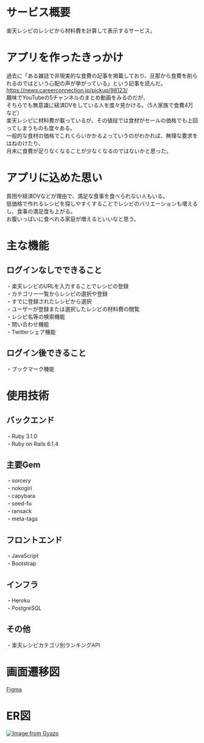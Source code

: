 # サービス概要
楽天レシピのレシピから材料費を計算して表示するサービス。

# アプリを作ったきっかけ
過去に「ある雑誌で非現実的な食費の記事を掲載しており、旦那から食費を削られるのではという心配の声が挙がっている」という記事を読んだ。  
https://news.careerconnection.jp/pickup/98123/  
趣味でYouTubeの5チャンネルのまとめ動画をみるのだが、  
そちらでも無意識に経済DVをしている人を度々見かける。（5人家族で食費4万など）  
楽天レシピに材料費が載っているが、その値段では食材がセールの価格でも上回ってしまうものも度々ある。  
一般的な食材の価格でこれくらいかかるよっていうのがわかれば、無理な要求をはねのけたり、  
月末に食費が足りなくなることが少なくなるのではないかと思った。

# アプリに込めた思い
貧困や経済DVなどが理由で、満足な食事を食べられない人もいる。  
低価格で作れるレシピを探しやすくすることでレシピのバリエーションも増えるし、食事の満足度も上がる。  
お腹いっぱいに食べれる家庭が増えるといいなと思う。

# 主な機能
## ログインなしでできること
・楽天レシピのURLを入力することでレシピの登録  
・カテゴリー一覧からレシピの選択や登録  
・すでに登録されたレシピから選択  
・ユーザーが登録または選択したレシピの材料費の閲覧  
・レシピ名等の検索機能  
・問い合わせ機能  
・Twitterシェア機能  

## ログイン後できること
・ブックマーク機能

# 使用技術
## バックエンド
・Ruby 3.1.0  
・Ruby on Rails 6.1.4

## 主要Gem
・sorcery  
・nokogiri  
・capybara  
・seed-fu  
・ransack  
・meta-tags  

## フロントエンド
・JavaScript  
・Bootstrap

## インフラ
・Heroku  
・PostgreSQL

## その他
・楽天レシピカテゴリ別ランキングAPI

# 画面遷移図
[Figma](https://www.figma.com/file/DEMJHv3GKw0BrKaWAQhvK5/%E3%82%B9%E3%83%9E%E3%83%9B?node-id=2%3A10)

# ER図
[![Image from Gyazo](https://i.gyazo.com/db5f45d629d75efeb7d30abe6e3ee8f3.png)](https://gyazo.com/db5f45d629d75efeb7d30abe6e3ee8f3)
